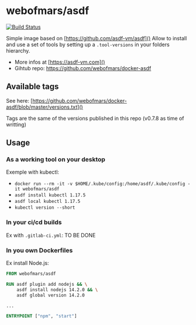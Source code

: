 # webofmars/asdf

[![Build Status](https://travis-ci.org/webofmars/docker-asdf.svg?branch=master)](https://travis-ci.org/webofmars/docker-asdf)

Simple image based on [https://github.com/asdf-vm/asdf]()
Allow to install and use a set of tools by setting up a `.tool-versions` in your folders hierarchy.

* More infos at [https://asdf-vm.com]()
* Gihtub repo: https://github.com/webofmars/docker-asdf

## Available tags

See here: [https://github.com/webofmars/docker-asdf/blob/master/versions.txt]()

Tags are the same of the versions published in this repo (v0.7.8 as time of writting)

## Usage

### As a working tool on your desktop

Exemple with kubectl:

* `docker run --rm -it -v $HOME/.kube/config:/home/asdf/.kube/config -it webofmars/asdf`
* `asdf install kubectl 1.17.5`
* `asdf local kubectl 1.17.5`
* `kubectl version --short`

### In your ci/cd builds

Ex with `.gitlab-ci.yml`: TO BE DONE

### In you own Dockerfiles

Ex install Node.js:

```Dockerfile
FROM webofmars/asdf

RUN asdf plugin add nodejs && \
    asdf install nodejs 14.2.0 && \
    asdf global version 14.2.0

...

ENTRYPOINT ["npm", "start"]
```
